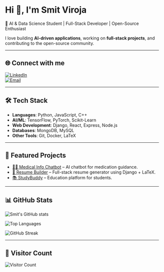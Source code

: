# Hi 👋, I'm Smit Viroja  
🚀 AI & Data Science Student | Full-Stack Developer | Open-Source Enthusiast  

I love building **AI-driven applications**, working on **full-stack projects**, and contributing to the open-source community.  

---

## 🌐 Connect with me  
[![LinkedIn](https://img.shields.io/badge/LinkedIn-Connect-blue?logo=linkedin)](https://www.linkedin.com/in/smit-viroja-16704a338)  
[![Email](https://img.shields.io/badge/Email-Contact-red?logo=gmail)](mailto:smitviroja1234@gmail.com)  

---

## 🛠️ Tech Stack  
- **Languages**: Python, JavaScript, C++  
- **AI/ML**: TensorFlow, PyTorch, Scikit-Learn  
- **Web Development**: Django, React, Express, Node.js  
- **Databases**: MongoDB, MySQL  
- **Other Tools**: Git, Docker, LaTeX  

---

## 🚀 Featured Projects  
- [🧑‍⚕️ Medical Info Chatbot](https://github.com/smitviroja14/medical-chatbot) – AI chatbot for medication guidance.  
- [📄 Resume Builder](https://github.com/smitviroja14/resume-builder) – Full-stack resume generator using Django + LaTeX.  
- [📚 StudyBuddy](https://github.com/smitviroja14/studybuddy) – Education platform for students.  

---

## 📊 GitHub Stats  
![Smit's GitHub stats](https://github-readme-stats.vercel.app/api?username=smitviroja14&show_icons=true&theme=radical)  

![Top Languages](https://github-readme-stats.vercel.app/api/top-langs/?username=smitviroja14&layout=compact&theme=radical)  

![GitHub Streak](https://streak-stats.demolab.com/?user=smitviroja14&theme=radical)  

---

## 👀 Visitor Count  
![Visitor Count](https://komarev.com/ghpvc/?username=smitviroja14&color=blue)  
